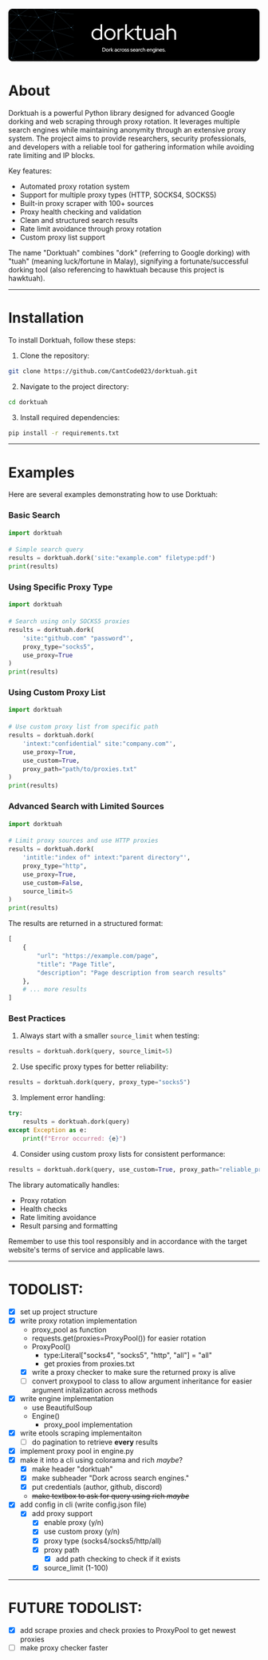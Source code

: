 ![Header](./assets/header.png)

# About

Dorktuah is a powerful Python library designed for advanced Google dorking and web scraping through proxy rotation. It leverages multiple search engines while maintaining anonymity through an extensive proxy system. The project aims to provide researchers, security professionals, and developers with a reliable tool for gathering information while avoiding rate limiting and IP blocks.

Key features:
- Automated proxy rotation system
- Support for multiple proxy types (HTTP, SOCKS4, SOCKS5)
- Built-in proxy scraper with 100+ sources
- Proxy health checking and validation
- Clean and structured search results
- Rate limit avoidance through proxy rotation
- Custom proxy list support

The name "Dorktuah" combines "dork" (referring to Google dorking) with "tuah" (meaning luck/fortune in Malay), signifying a fortunate/successful dorking tool (also referencing to hawktuah because this project is hawktuah).

---

# Installation

To install Dorktuah, follow these steps:

1. Clone the repository:
```bash
git clone https://github.com/CantCode023/dorktuah.git
```

2. Navigate to the project directory:
```bash
cd dorktuah
```

3. Install required dependencies:
```bash
pip install -r requirements.txt
```

---

# Examples

Here are several examples demonstrating how to use Dorktuah:

### Basic Search
```python
import dorktuah

# Simple search query
results = dorktuah.dork('site:"example.com" filetype:pdf')
print(results)
```

### Using Specific Proxy Type
```python
import dorktuah

# Search using only SOCKS5 proxies
results = dorktuah.dork(
    'site:"github.com" "password"',
    proxy_type="socks5",
    use_proxy=True
)
print(results)
```

### Using Custom Proxy List
```python
import dorktuah

# Use custom proxy list from specific path
results = dorktuah.dork(
    'intext:"confidential" site:"company.com"',
    use_proxy=True,
    use_custom=True,
    proxy_path="path/to/proxies.txt"
)
print(results)
```

### Advanced Search with Limited Sources
```python
import dorktuah

# Limit proxy sources and use HTTP proxies
results = dorktuah.dork(
    'intitle:"index of" intext:"parent directory"',
    proxy_type="http",
    use_proxy=True,
    use_custom=False,
    source_limit=5
)
print(results)
```

The results are returned in a structured format:
```python
[
    {
        "url": "https://example.com/page",
        "title": "Page Title",
        "description": "Page description from search results"
    },
    # ... more results
]
```

### Best Practices

1. Always start with a smaller `source_limit` when testing:
```python
results = dorktuah.dork(query, source_limit=5)
```

2. Use specific proxy types for better reliability:
```python
results = dorktuah.dork(query, proxy_type="socks5")
```

3. Implement error handling:
```python
try:
    results = dorktuah.dork(query)
except Exception as e:
    print(f"Error occurred: {e}")
```

4. Consider using custom proxy lists for consistent performance:
```python
results = dorktuah.dork(query, use_custom=True, proxy_path="reliable_proxies.txt")
```

The library automatically handles:
- Proxy rotation
- Health checks
- Rate limiting avoidance
- Result parsing and formatting

Remember to use this tool responsibly and in accordance with the target website's terms of service and applicable laws.

---

# TODOLIST:

- [x] set up project structure
- [x] write proxy rotation implementation
  - proxy_pool as function
  - requests.get(proxies=ProxyPool()) for easier rotation
  - ProxyPool()
    - type:Literal["socks4", "socks5", "http", "all"] = "all"
    - get proxies from proxies.txt
  - [x] write a proxy checker to make sure the returned proxy is alive
  - [ ] convert proxypool to class to allow argument inheritance for easier argument initalization across methods
- [x] write engine implementation
  - use BeautifulSoup
  - Engine()
    - proxy_pool implementation
- [x] write etools scraping implementaiton
  - [ ] do pagination to retrieve **every** results
- [x] implement proxy pool in engine.py
- [x] make it into a cli using colorama and rich _maybe_?
  - [x] make header "dorktuah"
  - [x] make subheader "Dork across search engines."
  - [x] put credentials (author, github, discord)
  - ~~make textbox to ask for query using rich _maybe_~~
- [x] add config in cli (write config.json file)
  - [x] add proxy support
    - [x] enable proxy (y/n)
    - [x] use custom proxy (y/n)
    - [x] proxy type (socks4/socks5/http/all)
    - [x] proxy path
      - [x] add path checking to check if it exists
    - [x] source_limit (1-100)

---

# FUTURE TODOLIST:

- [x] add scrape proxies and check proxies to ProxyPool to get newest proxies
- [ ] make proxy checker faster